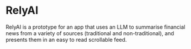 # RelyAI
RelyAI is a prototype for an app that uses an LLM to summarise financial news from a variety of sources (traditional and non-traditional), and presents them in an easy to read scrollable feed.
